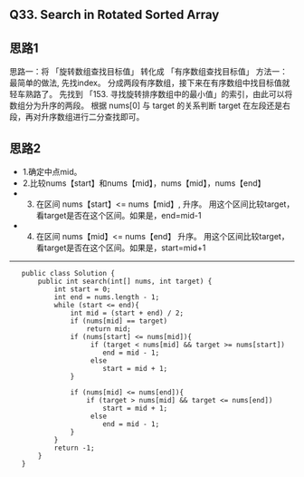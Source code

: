 ## Q33. Search in Rotated Sorted Array
## 思路1

思路一：将 「旋转数组查找目标值」 转化成 「有序数组查找目标值」
方法一：最简单的做法, 先找index。 分成两段有序数组，接下来在有序数组中找目标值就轻车熟路了。
先找到 「153. 寻找旋转排序数组中的最小值」的索引，由此可以将数组分为升序的两段。
根据 nums[0] 与 target 的关系判断 target 在左段还是右段，再对升序数组进行二分查找即可。



## 思路2
* 1.确定中点mid。
* 2.比较nums【start】和nums【mid】，nums【mid】，nums【end】
* 3. 在区间  nums【start】<=  nums【mid】, 升序。 
       用这个区间比较target，看target是否在这个区间。如果是，end=mid-1
*  4. 在区间  nums【mid】<= nums【end】 升序。
     用这个区间比较target，看target是否在这个区间。如果是，start=mid+1

------------------------------------------------------------------

       public class Solution {
           public int search(int[] nums, int target) {
               int start = 0;
               int end = nums.length - 1;
               while (start <= end){
                   int mid = (start + end) / 2;
                   if (nums[mid] == target)
                       return mid;
                   if (nums[start] <= nums[mid]){
                        if (target < nums[mid] && target >= nums[start]) 
                           end = mid - 1;
                        else
                           start = mid + 1;
                   } 

                   if (nums[mid] <= nums[end]){
                       if (target > nums[mid] && target <= nums[end])
                           start = mid + 1;
                        else
                           end = mid - 1;
                   }
               }
               return -1;
           }
       }
